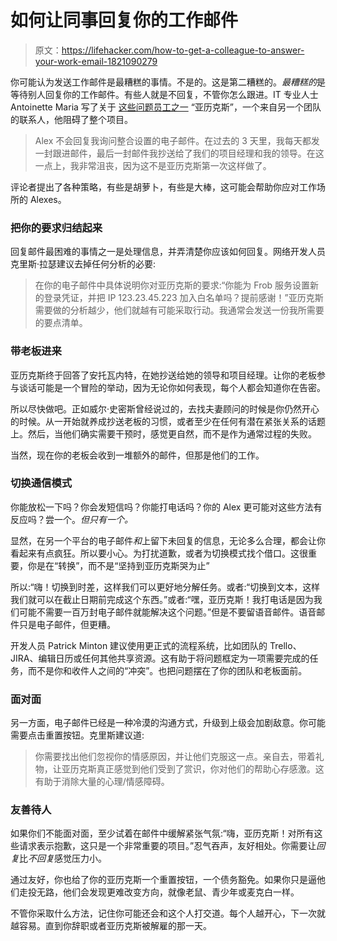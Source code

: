 # 如何让同事回复你的工作邮件

> 原文：<https://lifehacker.com/how-to-get-a-colleague-to-answer-your-work-email-1821090279>

你可能认为发送工作邮件是最糟糕的事情。不是的。这是第二糟糕的。*最糟糕的*是等待别人回复你的工作邮件。有些人就是不回复，不管你怎么跟进。IT 专业人士 Antoinette Maria 写了关于 [这些问题员工之一](https://dev.to/_theycallmetoni/why-the-fk-wont-you-answer-my-email-83a) “亚历克斯”，一个来自另一个团队的联系人，他阻碍了整个项目。

> Alex 不会回复我询问整合设置的电子邮件。在过去的 3 天里，我每天都发一封跟进邮件，最后一封邮件我抄送给了我们的项目经理和我的领导。在这一点上，我非常沮丧，因为这不是亚历克斯第一次这样做了。



评论者提出了各种策略，有些是胡萝卜，有些是大棒，这可能会帮助你应对工作场所的 Alexes。

### 把你的要求归结起来

回复邮件最困难的事情之一是处理信息，并弄清楚你应该如何回复。网络开发人员克里斯·拉瑟建议去掉任何分析的必要:

> 在你的电子邮件中具体说明你对亚历克斯的要求:“你能为 Frob 服务设置新的登录凭证，并把 IP 123.23.45.223 加入白名单吗？提前感谢！”亚历克斯需要做的分析越少，他们就越有可能采取行动。我通常会发送一份我所需要的要点清单。

### 带老板进来

亚历克斯终于回答了安托瓦内特，在她抄送给她的领导和项目经理。让你的老板参与谈话可能是一个冒险的举动，因为无论你如何表现，每个人都会知道你在告密。

所以尽快做吧。正如威尔·史密斯曾经说过的，去找夫妻顾问的时候是你仍然开心的时候。从一开始就养成抄送老板的习惯，或者至少在任何有潜在紧张关系的话题上。然后，当他们确实需要干预时，感觉更自然，而不是作为通常过程的失败。

当然，现在你的老板会收到一堆额外的邮件，但那是他们的工作。

### 切换通信模式

你能放松一下吗？你会发短信吗？你能打电话吗？你的 Alex 更可能对这些方法有反应吗？尝一个。*但只有一个。*

显然，在另一个平台的电子邮件*和*上留下未回复的信息，无论多么合理，都会让你看起来有点疯狂。所以要小心。为打扰道歉，或者为切换模式找个借口。这很重要，你是在“转换”，而不是“坚持到亚历克斯哭为止”

所以:“嗨！切换到时差，这样我们可以更好地分解任务。或者:“切换到文本，这样我们就可以在截止日期前完成这个东西。”或者:“嘿，亚历克斯！我打电话是因为我们可能不需要一百万封电子邮件就能解决这个问题。”但是不要留语音邮件。语音邮件只是电子邮件，但更糟。

开发人员 Patrick Minton 建议使用更正式的流程系统，比如团队的 Trello、JIRA、编辑日历或任何其他共享资源。这有助于将问题框定为一项需要完成的任务，而不是你和收件人之间的“冲突”。也把问题摆在了你的团队和老板面前。

### 面对面

另一方面，电子邮件已经是一种冷漠的沟通方式，升级到上级会加剧敌意。你可能需要点击重置按钮。克里斯建议道:

> 你需要找出他们忽视你的情感原因，并让他们克服这一点。亲自去，带着礼物，让亚历克斯真正感觉到他们受到了赏识，你对他们的帮助心存感激。这有助于消除大量的心理/情感障碍。

### 友善待人

如果你们不能面对面，至少试着在邮件中缓解紧张气氛:“嗨，亚历克斯！对所有这些请求表示抱歉，这只是一个非常重要的项目。”忍气吞声，友好相处。你需要让*回复*比*不回复*感觉压力小。

通过友好，你也给了你的亚历克斯一个重置按钮，一个债务豁免。如果你只是逼他们走投无路，他们会发现更难改变方向，就像老鼠、青少年或麦克白一样。

不管你采取什么方法，记住你可能还会和这个人打交道。每个人越开心，下一次就越容易。直到你辞职或者亚历克斯被解雇的那一天。